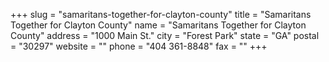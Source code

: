 +++
slug = "samaritans-together-for-clayton-county"
title = "Samaritans Together for Clayton County"
name = "Samaritans Together for Clayton County"
address = "1000 Main St."
city = "Forest Park"
state = "GA"
postal = "30297"
website = ""
phone = "404 361-8848"
fax = ""
+++
